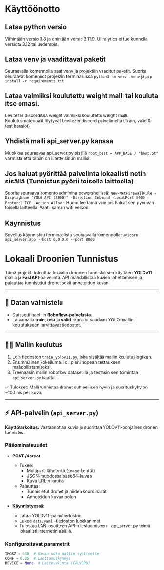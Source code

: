 # Käyttöönotto

## Lataa python versio 
Vähintään versio 3.8 ja enintään versio 3.11.9. Ultralytics ei tue kunnolla versiota 3.12 tai uudempia.

## Lataa venv ja vaadittavat paketit
Seuraavalla komennolla saat venv ja projektiin vaaditut paketit.
Suorita seuraavat komennot projektin terminaalissa ```python3 -m venv .venv``` ja ```pip install -r requirements.txt```

## Lataa valmiiksi koulutettu weight malli tai kouluta itse omasi.
Levitezer discordissa weight valmiiksi koulutettu weight malli.
Koulutusmateriaalit löytyvät Levitezer discord palvelimelta (Train, valid & test kansiot)

## Yhdistä malli api_server.py kanssa
Muokkaa seuraavaa api_server.py sisällä ```root_best = APP_BASE / "best.pt"``` varmista että tähän on liitetty sinun mallisi.

## Jos haluat pyörittää palvelinta lokaalisti netin sisällä (Tunnistus pyörii toisella laitteella)
Suorita seuraava komento adminina powershellissä: ```New-NetFirewallRule -DisplayName "YOLO API (8000)" -Direction Inbound -LocalPort 8000 -Protocol TCP -Action Allow``` - Huom tee tämä vain jos haluat sen pyörivän toisella laitteella. Vaatii saman wifi verkon.

## Käynnistus
Sovellus käynnistuu terminaalista seuraavalla komennolla: ```uvicorn api_server:app --host 0.0.0.0 --port 8000```

# Lokaali Droonien Tunnistus
Tämä projekti toteuttaa lokaalin droonien tunnistuksen käyttäen **YOLOv11**-mallia ja **FastAPI**-palvelinta. API mahdollistaa kuvien lähettämisen ja palauttaa tunnistetut dronet sekä annotoidun kuvan.

---

## 📁 Datan valmistelu
- Datasetti haettiin **Roboflow-palvelusta**.
- Lataamalla **train**, **test** ja **valid** -kansiot saadaan YOLO-mallin koulutukseen tarvittavat tiedostot.

---

## 🏋️‍♂️ Mallin koulutus
1. Loin tiedoston `train_yolov11.py`, joka sisältää mallin koulutuslogiikan.
2. Ensimmäinen kokeilumalli oli pieni nopean testauksen mahdollistamiseksi.
3. Treenaasin mallin roboflow datasetillä ja testasin sen toimintaa `api_server.py` kautta.

✅ Tulokset: Malli tunnistaa dronet suhteellisen hyvin ja suorituskyky on ~100 ms per kuva.

---

## ⚡ API-palvelin (`api_server.py`)

**Käyttötarkoitus:** Vastaanottaa kuvia ja suorittaa YOLOv11-pohjainen dronen tunnistus.

### Pääominaisuudet
- **POST /detect**
  - Tukee:
    - Multipart-lähetystä (`image`-kenttä)
    - JSON-muodossa base64-kuvaa
    - Kuva URL:n kautta
  - Palauttaa:
    - Tunnistetut dronet ja niiden koordinaatit
    - Annotoidun kuvan polun

- **Käynnistyessä:**  
  - Lataa YOLOv11-painotiedoston
  - Lukee `data.yaml` -tiedoston luokkanimet  
  - Tulostaa LAN-osoitteen API:n testaamiseen - api_server.py toimii lokaalisti internetin sisällä.

### Konfiguroitavat parametrit
```python
IMGSZ = 640  # Kuvan koko mallin syötteelle
CONF = 0.25  # Luottamuskynnys
DEVICE = None  # Laitevalinta (CPU/GPU)

